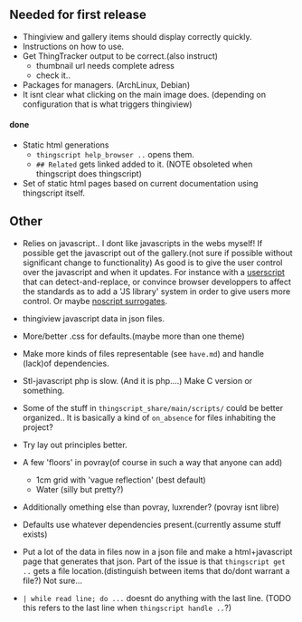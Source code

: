 
## Needed for first release

* Thingiview and gallery items should display correctly quickly.
* Instructions on how to use.
* Get ThingTracker output to be correct.(also instruct)
  + thumbnail url needs complete adress
  + check it..
* Packages for managers. (ArchLinux, Debian)
* It isnt clear what clicking on the main image does.
  (depending on configuration that is what triggers thingiview)

#### done 
* Static html generations
  + `thingscript help_browser ..` opens them.
  + `## Related` gets linked added to it.
    (NOTE obsoleted when thingscript does thingscript)
* Set of static html pages based on current documentation using thingscript itself.

## Other

* Relies on javascript.. I dont like javascripts in the webs myself! If possible
  get the javascript out of the gallery.(not sure if possible without significant 
  change to functionality) As good is to 
  give the user control over the javascript and when it updates. For instance
  with a [userscript](http://userscript.org/) that can detect-and-replace, or
  convince browser developpers to affect the standards as to add a 'JS library'
  system in order to give users more control. Or maybe 
  [noscript surrogates](http://hackademix.net/2011/09/29/script-surrogates-quick-reference/).

* thingiview javascript data in json files.

* More/better .css for defaults.(maybe more than one theme)

* Make more kinds of files representable (see `have.md`) and handle
  (lack)of dependencies.

* Stl-javascript php is slow. (And it is php....) Make C version or something.

* Some of the stuff in `thingscript_share/main/scripts/` could be better organized..
  It is basically a kind of `on_absence` for files inhabiting the project?

* Try lay out principles better.

* A few 'floors' in povray(of course in such a way that anyone can add)
  + 1cm grid with 'vague reflection' (best default)
  + Water (silly but pretty?)

* Additionally omething else than povray, luxrender? (povray isnt libre)

* Defaults use whatever dependencies present.(currently assume stuff exists)

* Put a lot of the data in files now in a json file and make a 
  html+javascript page that generates that json. Part of the issue is that
  `thingscript get ..` gets a file location.(distinguish between items that do/dont
      warrant a file?) Not sure...

* `| while read line; do ...` doesnt do anything with the last line. 
  (TODO this refers to the last line when `thingscript handle ..`?)
